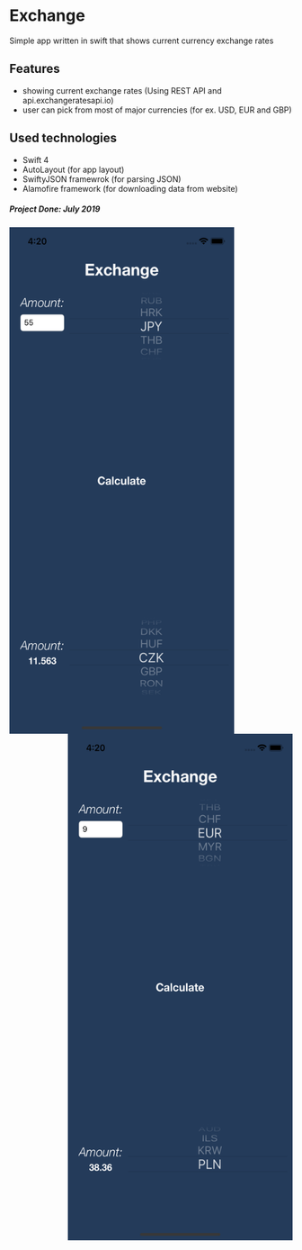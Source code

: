 # Exchange
Simple app written in swift that shows current currency exchange rates

## Features
* showing current exchange rates (Using REST API and api.exchangeratesapi.io) 
* user can pick from most of major currencies (for ex. USD, EUR and GBP) 

## Used technologies
* Swift 4 
* AutoLayout (for app layout)
* SwiftyJSON framewrok (for parsing JSON)
* Alamofire framework (for downloading data from website)

##### Project Done: July 2019

<img align="left" width="400" height="900" src="./Screen1.png">
<img align="right" width="400" height="900" src="./Screen2.png">


